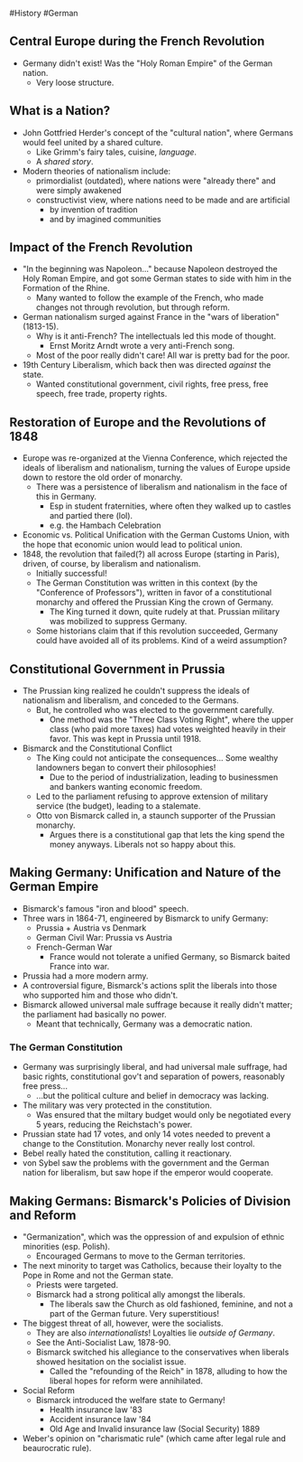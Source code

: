 #History #German
## Central Europe during the French Revolution
- Germany didn't exist! Was the "Holy Roman Empire" of the German nation.
	- Very loose structure.
## What is a Nation?
- John Gottfried Herder's concept of the "cultural nation", where Germans would feel united by a shared culture.
	- Like Grimm's fairy tales, cuisine, *language*.
	- A *shared story*.
- Modern theories of nationalism include:
	- primordialist (outdated), where nations were "already there" and were simply awakened
	- constructivist view, where nations need to be made and are artificial
		- by invention of tradition
		- and by imagined communities
## Impact of the French Revolution
- "In the beginning was Napoleon..." because Napoleon destroyed the Holy Roman Empire, and got some German states to side with him in the Formation of the Rhine.
	- Many wanted to follow the example of the French, who made changes not through revolution, but through reform.
- German nationalism surged against France in the "wars of liberation" (1813-15).
	- Why is it anti-French? The intellectuals led this mode of thought. 
		- Ernst Moritz Arndt wrote a very anti-French song.
	- Most of the poor really didn't care! All war is pretty bad for the poor.
- 19th Century Liberalism, which back then was directed *against* the state.
	- Wanted constitutional government, civil rights, free press, free speech, free trade, property rights.

## Restoration of Europe and the Revolutions of 1848
- Europe was re-organized at the Vienna Conference, which rejected the ideals of liberalism and nationalism, turning the values of Europe upside down to restore the old order of monarchy.
	- There was a persistence of liberalism and nationalism in the face of this in Germany.
		- Esp in student fraternities, where often they walked up to castles and partied there (lol).
		- e.g. the Hambach Celebration
- Economic vs. Political Unification with the German Customs Union, with the hope that economic union would lead to political union.
- 1848, the revolution that failed(?) all across Europe (starting in Paris), driven, of course, by liberalism and nationalism.
	- Initially successful!
	- The German Constitution was written in this context (by the "Conference of Professors"), written in favor of a constitutional monarchy and offered the Prussian King the crown of Germany.
		- The King turned it down, quite rudely at that. Prussian military was mobilized to suppress Germany.
	- Some historians claim that if this revolution succeeded, Germany could have avoided all of its problems. Kind of a weird assumption?

## Constitutional Government in Prussia
- The Prussian king realized he couldn't suppress the ideals of nationalism and liberalism, and conceded to the Germans.
	- But, he controlled who was elected to the government carefully.
		- One method was the "Three Class Voting Right", where the upper class (who paid more taxes) had votes weighted heavily in their favor. This was kept in Prussia until 1918.
- Bismarck and the Constitutional Conflict
	- The King could not anticipate the consequences... Some wealthy landowners began to convert their philosophies!
		- Due to the period of industrialization, leading to businessmen and bankers wanting economic freedom.
	- Led to the parliament refusing to approve extension of military service (the budget), leading to a stalemate.
	- Otto von Bismarck called in, a staunch supporter of the Prussian monarchy.
		- Argues there is a constitutional gap that lets the king spend the money anyways. Liberals not so happy about this.

## Making Germany: Unification and Nature of the German Empire
- Bismarck's famous "iron and blood" speech.
- Three wars in 1864-71, engineered by Bismarck to unify Germany:
	- Prussia + Austria vs Denmark
	- German Civil War: Prussia vs Austria
	- French-German War
		- France would not tolerate a unified Germany, so Bismarck baited France into war.
- Prussia had a more modern army.
- A controversial figure, Bismarck's actions split the liberals into those who supported him and those who didn't.
- Bismarck allowed universal male suffrage because it really didn't matter; the parliament had basically no power.
	- Meant that technically, Germany was a democratic nation.

### The German Constitution
- Germany was surprisingly liberal, and had universal male suffrage, had basic rights, constitutional gov't and separation of powers, reasonably free press...
	- ...but the political culture and belief in democracy was lacking.
- The military was very protected in the constitution.
	- Was ensured that the miltary budget would only be negotiated every 5 years, reducing the Reichstach's power.
- Prussian state had 17 votes, and only 14 votes needed to prevent a change to the Constitution. Monarchy never really lost control.
- Bebel really hated the constitution, calling it reactionary.
- von Sybel saw the problems with the government and the German nation for liberalism, but saw hope if the emperor would cooperate.

## Making Germans: Bismarck's Policies of Division and Reform
- "Germanization", which was the oppression of and expulsion of ethnic minorities (esp. Polish).
	- Encouraged Germans to move to the German territories.
- The next minority to target was Catholics, because their loyalty to the Pope in Rome and not the German state.
	- Priests were targeted.
	- Bismarck had a strong political ally amongst the liberals.
		- The liberals saw the Church as old fashioned, feminine, and not a part of the German future. Very superstitious!
- The biggest threat of all, however, were the socialists.
	- They are also *internationalists*! Loyalties lie *outside of Germany*.
	- See the Anti-Socialist Law, 1878-90.
	- Bismarck switched his allegiance to the conservatives when liberals showed hesitation on the socialist issue.
		- Called the "refounding of the Reich" in 1878, alluding to how the liberal hopes for reform were annihilated.
- Social Reform
	- Bismarck introduced the welfare state to Germany!
		- Health insurance law '83
		- Accident insurance law '84
		- Old Age and Invalid insurance law (Social Security) 1889
- Weber's opinion on "charismatic rule" (which came after legal rule and beaurocratic rule).